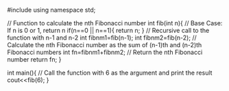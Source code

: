 #include<iostream>
using namespace std;

// Function to calculate the nth Fibonacci number
int fib(int n){
    // Base Case: If n is 0 or 1, return n
    if(n==0 || n==1){
        return n;
    }
    // Recursive call to the function with n-1 and n-2
    int fibnm1=fib(n-1);
    int fibnm2=fib(n-2);
    // Calculate the nth Fibonacci number as the sum of (n-1)th and (n-2)th Fibonacci numbers
    int fn=fibnm1+fibnm2;
    // Return the nth Fibonacci number
    return fn;
}

int main(){
    // Call the function with 6 as the argument and print the result
    cout<<fib(6);
}

